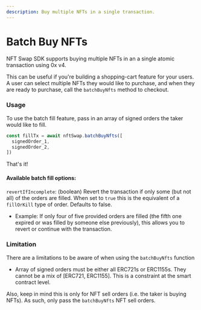 ```yaml
---
description: Buy multiple NFTs in a single transaction.
---
```


# Batch Buy NFTs

NFT Swap SDK supports buying multiple NFTs in an a single atomic transaction using 0x v4.

This can be useful if you're building a shopping-cart feature for your users. A user can select multiple NFTs they would like to purchase, and when they are ready to purchase, call the `batchBuyNfts` method to checkout.

### Usage&#x20;

To use the batch fill feature, pass in an array of signed orders the taker would like to fill.&#x20;

```typescript
const fillTx = await nftSwap.batchBuyNfts([
  signedOrder_1,
  signedOrder_2,
])
```

That's it!

#### Available batch fill options:

`revertIfIncomplete`: (boolean) Revert the transaction if only some (but not all) of the orders are filled. When set to `true` this is the equivalent of a `fillOrKill` type of order. Defaults to false.&#x20;

* Example: If only four of five provided orders are filled (the fifth one expired or was filled by someone else previously), this allows you to revert or continue with the transaction.



### Limitation

There are a limitations to be aware of when using the `batchBuyNfts` function

* Array of signed orders must be either all ERC721s or ERC1155s. They cannot be a mix of \[ERC721, ERC1155]. This is a constraint at the smart contract level.

Also, keep in mind this is only for NFT sell orders (i.e. the taker is buying NFTs). As such, only pass the `batchBuyNfts` NFT sell orders.&#x20;

